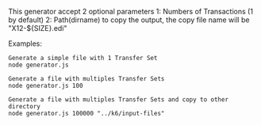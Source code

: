 
This generator accept 2 optional parameters
1: Numbers of Transactions (1 by default)
2: Path(dirname) to copy the output, the copy file name will be "X12-${SIZE}.edi"

Examples:

```
Generate a simple file with 1 Transfer Set
node generator.js
````

```
Generate a file with multiples Transfer Sets
node generator.js 100
```

```
Generate a file with multiples Transfer Sets and copy to other directory
node generator.js 100000 "../k6/input-files"
````
